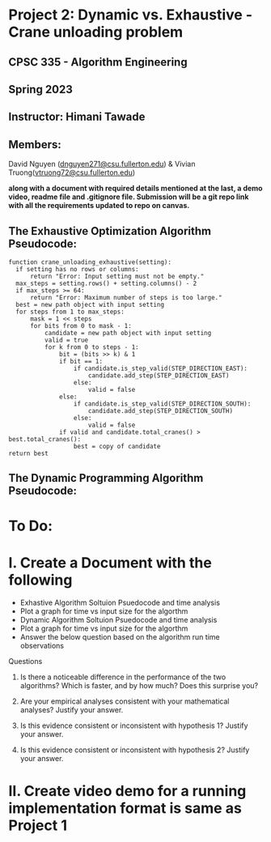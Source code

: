 # Project 2: Dynamic vs. Exhaustive - Crane unloading problem
## CPSC 335 - Algorithm Engineering
## Spring 2023
## Instructor: Himani Tawade
## Members:
 David Nguyen (dnguyen271@csu.fullerton.edu) & Vivian Truong(vtruong72@csu.fullerton.edu)

**along with a document with required details mentioned at the last, a demo video, readme file and .gitignore file. Submission will be a git repo link with all the requirements updated to repo on canvas.**



## The Exhaustive Optimization Algorithm Pseudocode:
    
    function crane_unloading_exhaustive(setting):
      if setting has no rows or columns:
          return "Error: Input setting must not be empty."
      max_steps = setting.rows() + setting.columns() - 2
      if max_steps >= 64:
          return "Error: Maximum number of steps is too large."
      best = new path object with input setting
      for steps from 1 to max_steps:
          mask = 1 << steps
          for bits from 0 to mask - 1:
              candidate = new path object with input setting
              valid = true
              for k from 0 to steps - 1:
                  bit = (bits >> k) & 1
                  if bit == 1:
                      if candidate.is_step_valid(STEP_DIRECTION_EAST):
                          candidate.add_step(STEP_DIRECTION_EAST)
                      else:
                          valid = false
                  else:
                      if candidate.is_step_valid(STEP_DIRECTION_SOUTH):
                          candidate.add_step(STEP_DIRECTION_SOUTH)
                      else:
                          valid = false
                  if valid and candidate.total_cranes() > best.total_cranes():
                      best = copy of candidate
    return best

## The Dynamic Programming Algorithm Pseudocode:

    

# To Do:

# I. Create a Document with the following 
- Exhastive Algorithm Soltuion Psuedocode and time analysis
- Plot a graph for time vs input size for the algorthm
- Dynamic Algorithm Soltuion Psuedocode and time analysis
- Plot a graph for time vs input size for the algorthm
- Answer the below question based on the algorithm run time observations

Questions
1.	Is there a noticeable difference in the performance of the two algorithms? Which is faster, and by how much? Does this surprise you?

2.	Are your empirical analyses consistent with your mathematical analyses? Justify your answer.

3.	Is this evidence consistent or inconsistent with hypothesis 1? Justify your answer.

4.	Is this evidence consistent or inconsistent with hypothesis 2? Justify your answer.


# II. Create video demo for a running implementation format is same as Project 1



